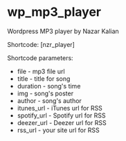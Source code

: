 # wp_mp3_player
Wordpress MP3 player by Nazar Kalian

Shortcode: [nzr_player]

Shortcode parameters:
- file - mp3 file url
- title - title for song
- duration - song's time
- img - song's poster 
- author - song's author
- itunes_url - iTunes url for RSS
- spotify_url - Spotify url for RSS
- deezer_url - Deezer url for RSS
- rss_url - your site url for RSS